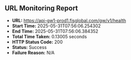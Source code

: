 ## URL Monitoring Report

- **URL:** https://api-gw1-prod1.fisglobal.com/gw/v1/health
- **Start Time:** 2025-05-31T07:56:06.254302
- **End Time:** 2025-05-31T07:56:06.384352
- **Total Time Taken:** 0.13005 seconds
- **HTTP Status Code:** 200
- **Status:** Success
- **Failure Reason:** N/A
